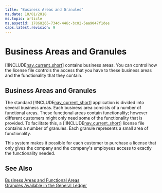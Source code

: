 ```yaml
---
title: "Business Areas and Granules"
ms.date: 10/01/2018
ms.topic: article
ms.assetid: 17868265-734d-448c-bc02-5aa9047f1dee
caps.latest.revision: 9
---
```

# Business Areas and Granules
[!INCLUDE[nav_current_short](includes/nav_current_short_md.md)] contains business areas. You can control how the license file controls the access that you have to these business areas and the functionality that they contain.  
  
## Business Areas and Granules  
 The standard [!INCLUDE[nav_current_short](includes/nav_current_short_md.md)] application is divided into several business areas. Each business area consists of a number of functional areas. These functional areas contain functionality; however different customers might only need some of the functionality that is provided. To facilitate this, a [!INCLUDE[nav_current_short](includes/nav_current_short_md.md)] license file contains a number of granules. Each granule represents a small area of functionality.  
  
 This system makes it possible for each customer to purchase a license that only gives the company and the company's employees access to exactly the functionality needed.  
  
## See Also  
 [Business Areas and Functional Areas](Business-Areas-and-Functional-Areas.md)   
 [Granules Available in the General Ledger](Granules-Available-in-the-General-Ledger.md)

